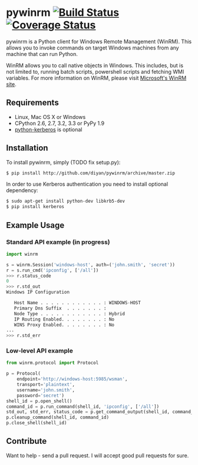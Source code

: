 # pywinrm [![Build Status](https://travis-ci.org/diyan/pywinrm.png)](https://travis-ci.org/diyan/pywinrm) [![Coverage Status](https://coveralls.io/repos/diyan/pywinrm/badge.png)](https://coveralls.io/r/diyan/pywinrm)

pywinrm is a Python client for Windows Remote Management (WinRM).
This allows you to invoke commands on target Windows machines from any machine
that can run Python.

WinRM allows you to call native objects in Windows.  This includes, but is not
limited to, running batch scripts, powershell scripts and fetching WMI variables.
For more information on WinRM, please visit
[Microsoft's WinRM site](http://msdn.microsoft.com/en-us/library/aa384426.aspx).

## Requirements
* Linux, Mac OS X or Windows
* CPython 2.6, 2.7, 3.2, 3.3 or PyPy 1.9
* [python-kerberos](http://pypi.python.org/pypi/kerberos) is optional

## Installation
To install pywinrm, simply (TODO fix setup.py):
```bash
$ pip install http://github.com/diyan/pywinrm/archive/master.zip
```

In order to use Kerberos authentication you need to install optional dependency:
```bash
$ sudo apt-get install python-dev libkrb5-dev
$ pip install kerberos
```

## Example Usage
### Standard API example (in progress)
```python
import winrm

s = winrm.Session('windows-host', auth=('john.smith', 'secret'))
r = s.run_cmd('ipconfig', ['/all'])
>>> r.status_code
0
>>> r.std_out
Windows IP Configuration

   Host Name . . . . . . . . . . . . : WINDOWS-HOST
   Primary Dns Suffix  . . . . . . . :
   Node Type . . . . . . . . . . . . : Hybrid
   IP Routing Enabled. . . . . . . . : No
   WINS Proxy Enabled. . . . . . . . : No
...
>>> r.std_err

```

### Low-level API example
```python
from winrm.protocol import Protocol

p = Protocol(
    endpoint='http://windows-host:5985/wsman',
    transport='plaintext',
    username='john.smith',
    password='secret')
shell_id = p.open_shell()
command_id = p.run_command(shell_id, 'ipconfig', ['/all'])
std_out, std_err, status_code = p.get_command_output(shell_id, command_id)
p.cleanup_command(shell_id, command_id)
p.close_shell(shell_id)
```

## Contribute

Want to help - send a pull request. I will accept good pull requests for sure.